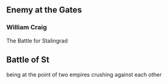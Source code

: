  ## Enemy at the Gates
### William Craig
The Battle for Stalingrad
## Battle of St
being at the point of two empires crushing against each other 

